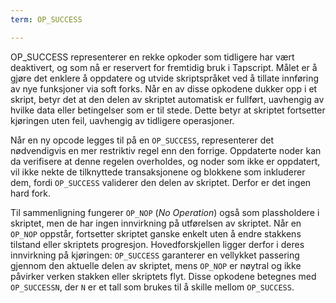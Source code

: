 ```yaml
---
term: OP_SUCCESS

---
```

OP_SUCCESS representerer en rekke opkoder som tidligere har vært deaktivert, og som nå er reservert for fremtidig bruk i Tapscript. Målet er å gjøre det enklere å oppdatere og utvide skriptspråket ved å tillate innføring av nye funksjoner via soft forks. Når en av disse opkodene dukker opp i et skript, betyr det at den delen av skriptet automatisk er fullført, uavhengig av hvilke data eller betingelser som er til stede. Dette betyr at skriptet fortsetter kjøringen uten feil, uavhengig av tidligere operasjoner.

Når en ny opcode legges til på en `OP_SUCCESS`, representerer det nødvendigvis en mer restriktiv regel enn den forrige. Oppdaterte noder kan da verifisere at denne regelen overholdes, og noder som ikke er oppdatert, vil ikke nekte de tilknyttede transaksjonene og blokkene som inkluderer dem, fordi `OP_SUCCESS` validerer den delen av skriptet. Derfor er det ingen hard fork.

Til sammenligning fungerer `OP_NOP` (*No Operation*) også som plassholdere i skriptet, men de har ingen innvirkning på utførelsen av skriptet. Når en `OP_NOP` oppstår, fortsetter skriptet ganske enkelt uten å endre stakkens tilstand eller skriptets progresjon. Hovedforskjellen ligger derfor i deres innvirkning på kjøringen: `OP_SUCCESS` garanterer en vellykket passering gjennom den aktuelle delen av skriptet, mens `OP_NOP` er nøytral og ikke påvirker verken stakken eller skriptets flyt. Disse opkodene betegnes med `OP_SUCCESSN`, der `N` er et tall som brukes til å skille mellom `OP_SUCCESS`.